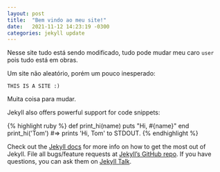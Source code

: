 ```yaml
---
layout: post
title:  "Bem vindo ao meu site!"
date:   2021-11-12 14:23:19 -0300
categories: jekyll update
---
```

Nesse site tudo está sendo modificado, tudo pode mudar meu caro `user` pois tudo está em obras.

Um site não aleatório, porém um pouco inesperado:

`THIS IS A SITE :)`

Muita coisa para mudar.

Jekyll also offers powerful support for code snippets:

{% highlight ruby %}
def print_hi(name)
  puts "Hi, #{name}"
end
print_hi('Tom')
#=> prints 'Hi, Tom' to STDOUT.
{% endhighlight %}

Check out the [Jekyll docs][jekyll-docs] for more info on how to get the most out of Jekyll. File all bugs/feature requests at [Jekyll’s GitHub repo][jekyll-gh]. If you have questions, you can ask them on [Jekyll Talk][jekyll-talk].

[jekyll-docs]: https://jekyllrb.com/docs/home
[jekyll-gh]:   https://github.com/jekyll/jekyll
[jekyll-talk]: https://talk.jekyllrb.com/
